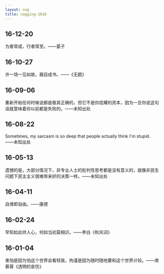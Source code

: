 ```yaml
---
layout: nag
title: nagging-2016
---
```


## 16-12-20

为者常成，行者常至。——晏子

## 16-10-27

许一场一见如故，眉目成书。——《无题》

## 16-09-06

重新开始任何时候说都是极其正确的，但它不是你炫耀的资本，因为一旦你说这句话就意味着你以前都是失败的。——未知出处

## 16-08-22

Sometimes, my sarcasm is so deep that people actually think I'm stupid. ——未知出处

## 16-05-13

遗憾的是，大部分情况下，非专业人士的批判性思考都是没有意义的，就像非民生问题下民主主义很难带来好的决策一样。——未知出处

## 16-04-11

自律即自由。——康德

## 16-02-24

早知如此绊人心，何如当初莫相识。——李白《秋风词》

## 16-01-04

害怕是因为怕这个世界会看轻我，拘谨是因为随时随地要和这个世界计较。——席慕蓉《透明的哀伤》
